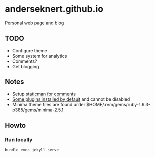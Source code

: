 # anderseknert.github.io

Personal web page and blog

## TODO

* Configure theme
* Some system for analytics
* Comments?
* Get blogging

## Notes

* Setup [staticman for comments](https://staticman.net/docs/)
* [Some plugins installed by default](https://help.github.com/en/github/working-with-github-pages/about-github-pages-and-jekyll#plugins) and cannot be disabled
* Minima theme files are found under $HOME/.rvm/gems/ruby-1.9.3-p385/gems/minima-2.5.1

## Howto

### Run locally

    bundle exec jekyll serve



